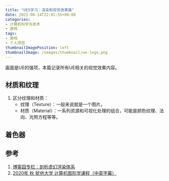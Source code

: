 ```yaml
---
title: "UE5学习：渲染和视觉效果篇"
date: 2023-06-14T22:01:55+08:00
categories:
- 计算机科学与技术
- 游戏
tags:
- 游戏
- 个人项目
thumbnailImagePosition: left
thumbnailImage: /images/thumbnail/ue-logo.png
---
```

画面是UE的强项，本篇记录所有UE相关的视觉效果内容。
<!--more-->
## 材质和纹理
1. 区分纹理和材质：
    - 纹理（Texture）：一般来说就是一个图片。
    - 材质（Material）：一系列资源和可视化处理的组合，可能是颜色纹理、法向、光照方程等等。

## 着色器

## 参考
1. [博客园专栏：剖析虚幻渲染体系](https://www.cnblogs.com/timlly/p/13512787.html)
2. [2020年 秋 犹他大学 计算机图形学课程（中英字幕）](https://www.bilibili.com/video/BV11f4y1c78w/)